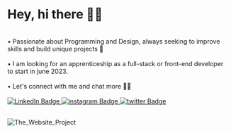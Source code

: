 # Hey,  hi there 🖖🏼
<br />
• Passionate about Programming and Design, always seeking to improve skills and build unique projects  🚀<br /><br />
• I am looking for an apprenticeship as a full-stack or front-end developer to start in june 2023.
<br /><br />
• Let's connect with me and chat more 🖖🏼<br /><br />



















 

<!--<div>
<img src="https://media.giphy.com/media/xUOxfcveHmoOpeM1y0/giphy.gif" width="30%"/>
</div>-->

<!--### • Who am I
<div> 
Full-stack developer student seeking a 1-year apprenticeship starting June 2023.<br />
Passionate about programming and design, always seeking to improve skills and build unique projects. <br /><br />
</div>

 
<div><br />
Paris is where I am 📍
</div> 
<br />-->

  
<!-- <img src="https://media.giphy.com/media/QWkuGmMgphvmE/giphy.gif" width="600px"/>


  
### • Languages & tools

<div>
  <img src="https://github.com/devicons/devicon/blob/master/icons/java/java-original-wordmark.svg" title="Java" alt="Java" width="40" height="40"/>&nbsp;
  <img src="https://github.com/devicons/devicon/blob/master/icons/react/react-original-wordmark.svg" title="React" alt="React" width="40" height="40"/>&nbsp;
  <img src="https://github.com/devicons/devicon/blob/master/icons/spring/spring-original-wordmark.svg" title="Spring" alt="Spring" width="40" height="40"/>&nbsp;
  <img src="https://github.com/devicons/devicon/blob/master/icons/materialui/materialui-original.svg" title="Material UI" alt="Material UI" width="40" height="40"/>&nbsp;
  <img src="https://github.com/devicons/devicon/blob/master/icons/flutter/flutter-original.svg" title="Flutter" alt="Flutter" width="40" height="40"/>&nbsp;
 <img src="https://github.com/devicons/devicon/blob/master/icons/redux/redux-original.svg" title="Redux" alt="Redux " width="40" height="40"/>&nbsp;
  <img src="https://github.com/devicons/devicon/blob/master/icons/css3/css3-plain-wordmark.svg"  title="CSS3" alt="CSS" width="40" height="40"/>&nbsp;
  <img src="https://github.com/devicons/devicon/blob/master/icons/html5/html5-original.svg" title="HTML5" alt="HTML" width="40" height="40"/>&nbsp;
  <img src="https://github.com/devicons/devicon/blob/master/icons/javascript/javascript-original.svg" title="JavaScript" alt="JavaScript" width="40" height="40"/>&nbsp;
  <img src="https://github.com/devicons/devicon/blob/master/icons/firebase/firebase-plain-wordmark.svg" title="Firebase" alt="Firebase" width="40" height="40"/>&nbsp;
  <img src="https://github.com/devicons/devicon/blob/master/icons/gatsby/gatsby-original.svg" title="Gatsby"  alt="Gatsby" width="40" height="40"/>&nbsp;
<img src="https://github.com/devicons/devicon/blob/master/icons/mysql/mysql-original-wordmark.svg" title="MySQL"  alt="MySQL" width="40" height="40"/>&nbsp;
 <img src="https://github.com/devicons/devicon/blob/master/icons/nodejs/nodejs-original-wordmark.svg" title="NodeJS" alt="NodeJS" width="40" height="40"/>&nbsp;
 <img src="https://github.com/devicons/devicon/blob/master/icons/amazonwebservices/amazonwebservices-plain-wordmark.svg" title="AWS" alt="AWS" width="40" height="40"/>&nbsp;
  <img src="https://github.com/devicons/devicon/blob/master/icons/git/git-original-wordmark.svg" title="Git" **alt="Git" width="40" height="40"/>
</div>-->

  
<!--### • Reach me on-->
  
<div id="badges">
  <a href="https://www.linkedin.com/in/alicebergonhe/">
    <img src="https://img.shields.io/badge/LinkedIn-blue?style=for-the-badge&logo=linkedin&logoColor=white" alt="LinkedIn Badge"/>
  </a>
 <a href="https://www.instagram.com/alice_.xplore/">
    <img src="https://img.shields.io/badge/instagram-purple?style=for-the-badge&logo=instagram&logoColor=white" alt="instagram Badge"/>
  </a>
  <a href="https://www.twitter.com/alicexplore/">
    <img src="https://img.shields.io/badge/twitter-blue?style=for-the-badge&logo=twitter&logoColor=white" alt="twitter Badge"/>
  </a>
</div>
<br />

![The_Website_Project](https://user-images.githubusercontent.com/102388803/216796195-4235bdf6-aaa3-45c3-ad12-f27bb3df0589.gif)
  
<!--### • My stats


  
[![GitHub Streak](http://github-readme-streak-stats.herokuapp.com?user=alicexplore&theme=dark&hide_border=true&date_format=M%20j%5B%2C%20Y%5D)](https://git.io/streak-stats)-->

<!--<div>
  <img src="https://komarev.com/ghpvc/?username=your-github-username&style=flat-square&color=blue" alt=""/>
<div/>-->




 <!--![](https://media.giphy.com/media/QWkuGmMgphvmE/giphy.gif)-->
  
  
<!--![mac128-01](https://user-images.githubusercontent.com/102388803/210119556-fc63ac51-2228-40ab-9393-657d3bd483c2.jpg)-->


<!-- ![](https://media.giphy.com/media/QWkuGmMgphvmE/giphy.gif)-->



 
  
  <!--<img src="https://media.giphy.com/media/hvRJCLFzcasrR4ia7z/giphy.gif" width="30px"/>-->
  
   <!--<div> 
I discovered {coding} lately &&  I absolutely love it, now I'm trying to create cool stuff {🕶} and continue to improve my skills.  <br />
I am currently learning Software Development since october 2022 @AdaTechSchool.
</div>
<div>
Paris is where I am 📍
 
<br />
<div> 
I love aesthetic and I love complexity.
<br />
I love them both and even more when they merge.
</div>
<br />
<div>
I love aesthetic because I like its demands and the fact that it is multiple, changing and always surprising.<br /> So I can travel, marvel, change too, improve my eye on things, propose new aesthetics and then touch people.
</div>
<br />
<div>
All this sometimes without moving.
</div>
<br />
<div>
Complexity was my first acolyte, it always made me feel safe, efficient, unique, it may seems paradoxical but it’s not.
<br />It tells me that everything remains to be done and that there are new things to learn, new problems to solve,<br /> again and again. 
That is why it's so reassuring, a kind of infinite loop of windows that open on my needs.
</div>
<br />
<div>
And this because, as far as I can remember, boredom has always been my worst enemy, which is why it was more <br />
than obvious that Software Development would respond almost instinctively to everything that had been missing until now;<br />
the biggest and most exciting solution to boredom.
</div>
<br />
<div>
➤ I am currently learning Software Development @AdaTechSchool {since oct.22} && I absolutely love it.
</div>
<br />
<div>
➤ I am looking for an apprenticeship as a full-stack or front-end developer for one year to start before July 2023, let’s meet up ! 👋🏼
</div> 
<br />
<div>
➤ I'm also passionate about cosmology, movies from the 80s, 90s, and definitely unbeatable on musical blind tests.
</div>
<br />
<div>
➤ Paris is where I am 📍 
</div> 
<br />
I discovered {coding} lately &&  I absolutely love it.<br /> 
Now I'm trying to create cool stuff {🕶} and continue to improve my skills with all I see, <br /> 
learn or trying out, always with enthusiasm and passion. <br />
I am currently learning Software Development since october 2022 @AdaTechSchool.
</div>
</div>-->




<!--<p><img align="left" src="https://github-readme-stats.vercel.app/api/top-langs?username=alicexplore&show_icons=true&locale=en&layout=compact"& alt="alicexplore"/></p>

<p>&nbsp;<img align="center" src="https://github-readme-stats.vercel.app/api?username=alicexplore&show_icons=true&locale=en" alt="alicexplore" /></p>-->



